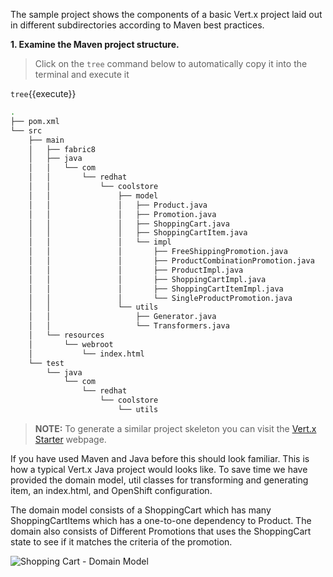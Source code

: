 The sample project shows the components of a basic Vert.x project laid out in different
subdirectories according to Maven best practices.

**1. Examine the Maven project structure.**

> Click on the `tree` command below to automatically copy it into the terminal and execute it

``tree``{{execute}}

```sh
.
├── pom.xml
└── src
    ├── main
    │   ├── fabric8
    │   ├── java
    │   │   └── com
    │   │       └── redhat
    │   │           └── coolstore
    │   │               ├── model
    │   │               │   ├── Product.java
    │   │               │   ├── Promotion.java
    │   │               │   ├── ShoppingCart.java
    │   │               │   ├── ShoppingCartItem.java
    │   │               │   └── impl
    │   │               │       ├── FreeShippingPromotion.java
    │   │               │       ├── ProductCombinationPromotion.java
    │   │               │       ├── ProductImpl.java
    │   │               │       ├── ShoppingCartImpl.java
    │   │               │       ├── ShoppingCartItemImpl.java
    │   │               │       └── SingleProductPromotion.java
    │   │               └── utils
    │   │                   ├── Generator.java
    │   │                   └── Transformers.java
    │   └── resources
    │       └── webroot
    │           └── index.html
    └── test
        └── java
            └── com
                └── redhat
                    └── coolstore
                        └── utils
```

>**NOTE:** To generate a similar project skeleton you can visit the [Vert.x Starter](http://start.vertx.io/) webpage.

If you have used Maven and Java before this should look familiar. This is how a typical Vert.x Java project would looks like. To save time we have provided the domain model, util classes for transforming and generating item, an index.html, and OpenShift configuration.

The domain model consists of a ShoppingCart which has many ShoppingCartItems which has a one-to-one dependency to Product. The domain also consists of Different Promotions that uses the ShoppingCart state to see if it matches the criteria of the promotion.

![Shopping Cart - Domain Model](/redhat-middleware-workshops/assets/reactive-microservices/cart-model.png)

